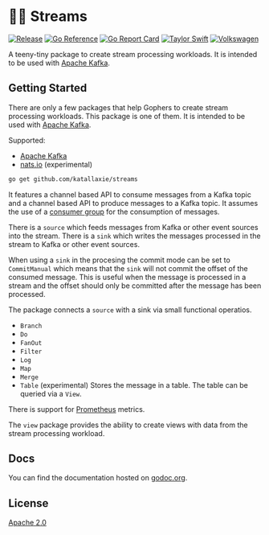 # :surfing_woman: Streams

[![Release](https://github.com/katallaxie/streams/actions/workflows/main.yml/badge.svg)](https://github.com/katallaxie/streams/actions/workflows/main.yml)
[![Go Reference](https://pkg.go.dev/badge/github.com/katallaxie/streams.svg)](https://pkg.go.dev/github.com/katallaxie/streams)
[![Go Report Card](https://goreportcard.com/badge/github.com/katallaxie/streams)](https://goreportcard.com/report/github.com/katallaxie/streams)
[![Taylor Swift](https://img.shields.io/badge/secured%20by-taylor%20swift-brightgreen.svg)](https://twitter.com/SwiftOnSecurity)
[![Volkswagen](https://auchenberg.github.io/volkswagen/volkswargen_ci.svg?v=1)](https://github.com/auchenberg/volkswagen)

A teeny-tiny package to create stream processing workloads. It is intended to be used with [Apache Kafka](https://kafka.apache.org/).  

## Getting Started

There are only a few packages that help Gophers to create stream processing workloads. This package is one of them. It is intended to be used with [Apache Kafka](https://kafka.apache.org/).

Supported:

* [Apache Kafka](https://kafka.apache.org/)
* [nats.io](https://nats.io/) (experimental)

```bash
go get github.com/katallaxie/streams
```

It features a channel based API to consume messages from a Kafka topic and a channel based API to produce messages to a Kafka topic. It assumes the use of a [consumer group](https://docs.confluent.io/platform/current/clients/consumer.html#:~:text=A%20consumer%20group%20is%20a,proportional%20share%20of%20the%20partitions.) for the consumption of messages.

There is a `source` which feeds messages from Kafka or other event sources into the stream. There is a `sink` which writes the messages processed in the stream to Kafka or other event sources.

When using a `sink` in the procesing the commit mode can be set to `CommitManual` which means that the `sink` will not commit the offset of the consumed message. This is useful when the message is processed in a stream and the offset should only be committed after the message has been processed.

The package connects a `source` with a sink via small functional operatios.

* `Branch`
* `Do`
* `FanOut`
* `Filter`
* `Log`
* `Map`
* `Merge`
* `Table` (experimental) Stores the message in a table. The table can be queried via a `View`.

There is support for [Prometheus](https://prometheus.io/) metrics.

The `view` package provides the ability to create views with data from the stream processing workload.

## Docs

You can find the documentation hosted on [godoc.org](https://godoc.org/github.com/katallaxie/streams).

## License

[Apache 2.0](/LICENSE)
